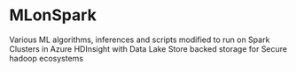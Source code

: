 # MLonSpark
Various ML algorithms, inferences and scripts modified to run on Spark Clusters in Azure HDInsight with Data Lake Store backed storage for Secure hadoop ecosystems
